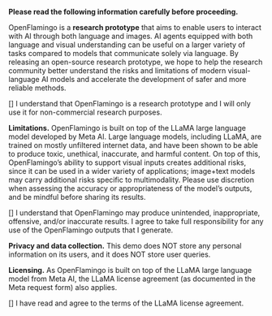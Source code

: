 **Please read the following information carefully before proceeding.**

OpenFlamingo is a **research prototype** that aims to enable users to interact with AI through both language and images. AI agents equipped with both language and visual understanding can be useful on a larger variety of tasks compared to models that communicate solely via language. By releasing an open-source research prototype, we hope to help the research community better understand the risks and limitations of modern visual-language AI models and accelerate the development of safer and more reliable methods.

[] I understand that OpenFlamingo is a research prototype and I will only use it for non-commercial research purposes.

**Limitations.** OpenFlamingo is built on top of the LLaMA large language model developed by Meta AI. Large language models, including LLaMA, are trained on mostly unfiltered internet data, and have been shown to be able to produce toxic, unethical, inaccurate, and harmful content. On top of this, OpenFlamingo’s ability to support visual inputs creates additional risks, since it can be used in a wider variety of applications; image+text models may carry additional risks specific to multimodality. Please use discretion when assessing the accuracy or appropriateness of the model’s outputs, and be mindful before sharing its results.

[] I understand that OpenFlamingo may produce unintended, inappropriate, offensive, and/or inaccurate results. I agree to take full responsibility for any use of the OpenFlamingo outputs that I generate.

**Privacy and data collection.** This demo does NOT store any personal information on its users, and it does NOT store user queries.

**Licensing.** As OpenFlamingo is built on top of the LLaMA large language model from Meta AI, the LLaMA license agreement (as documented in the Meta request form) also applies.

[] I have read and agree to the terms of the LLaMA license agreement.
